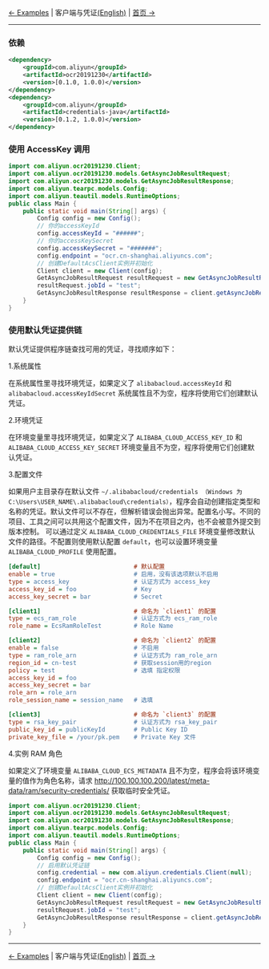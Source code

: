 [← Examples](0-Examples-CN.md) | 客户端与凭证[(English)](1-Client-EN.md) | [首页 →](../../README-CN.md)
***
### 依赖
```xml
<dependency>
    <groupId>com.aliyun</groupId>
    <artifactId>ocr20191230</artifactId>
    <version>[0.1.0, 1.0.0)</version>
</dependency>
<dependency>
    <groupId>com.aliyun</groupId>
    <artifactId>credentials-java</artifactId>
    <version>[0.1.2, 1.0.0)</version>
</dependency>
```

### 使用 AccessKey 调用
```java
import com.aliyun.ocr20191230.Client;
import com.aliyun.ocr20191230.models.GetAsyncJobResultRequest;
import com.aliyun.ocr20191230.models.GetAsyncJobResultResponse;
import com.aliyun.tearpc.models.Config;
import com.aliyun.teautil.models.RuntimeOptions;
public class Main {
    public static void main(String[] args) {
        Config config = new Config();
        // 你的accessKeyId
        config.accessKeyId = "######";
        // 你的accessKeySecret
        config.accessKeySecret = "#######";
        config.endpoint = "ocr.cn-shanghai.aliyuncs.com";
        // 创建DefaultAcsClient实例并初始化
        Client client = new Client(config);
        GetAsyncJobResultRequest resultRequest = new GetAsyncJobResultRequest();
        resultRequest.jobId = "test";
        GetAsyncJobResultResponse resultResponse = client.getAsyncJobResult(resultRequest, new RuntimeOptions());
    }
}
```
### 使用默认凭证提供链

默认凭证提供程序链查找可用的凭证，寻找顺序如下：

1.系统属性

在系统属性里寻找环境凭证，如果定义了 `alibabacloud.accessKeyId` 和 `alibabacloud.accessKeyIdSecret` 系统属性且不为空，程序将使用它们创建默认凭证。

2.环境凭证

在环境变量里寻找环境凭证，如果定义了 `ALIBABA_CLOUD_ACCESS_KEY_ID` 和 `ALIBABA_CLOUD_ACCESS_KEY_SECRET` 环境变量且不为空，程序将使用它们创建默认凭证。

3.配置文件

如果用户主目录存在默认文件 `~/.alibabacloud/credentials （Windows 为 C:\Users\USER_NAME\.alibabacloud\credentials）`，程序会自动创建指定类型和名称的凭证。默认文件可以不存在，但解析错误会抛出异常。配置名小写。不同的项目、工具之间可以共用这个配置文件，因为不在项目之内，也不会被意外提交到版本控制。
可以通过定义 `ALIBABA_CLOUD_CREDENTIALS_FILE` 环境变量修改默认文件的路径。不配置则使用默认配置 `default`，也可以设置环境变量 `ALIBABA_CLOUD_PROFILE` 使用配置。 

```ini
[default]                          # 默认配置
enable = true                      # 启用，没有该选项默认不启用
type = access_key                  # 认证方式为 access_key
access_key_id = foo                # Key
access_key_secret = bar            # Secret

[client1]                          # 命名为 `client1` 的配置
type = ecs_ram_role                # 认证方式为 ecs_ram_role
role_name = EcsRamRoleTest         # Role Name

[client2]                          # 命名为 `client2` 的配置
enable = false                     # 不启用
type = ram_role_arn                # 认证方式为 ram_role_arn
region_id = cn-test                # 获取session用的region
policy = test                      # 选填 指定权限
access_key_id = foo
access_key_secret = bar
role_arn = role_arn
role_session_name = session_name   # 选填

[client3]                          # 命名为 `client3` 的配置
type = rsa_key_pair                # 认证方式为 rsa_key_pair
public_key_id = publicKeyId        # Public Key ID
private_key_file = /your/pk.pem    # Private Key 文件
```
4.实例 RAM 角色

如果定义了环境变量 `ALIBABA_CLOUD_ECS_METADATA` 且不为空，程序会将该环境变量的值作为角色名称，请求 <http://100.100.100.200/latest/meta-data/ram/security-credentials/> 获取临时安全凭证。

```java
import com.aliyun.ocr20191230.Client;
import com.aliyun.ocr20191230.models.GetAsyncJobResultRequest;
import com.aliyun.ocr20191230.models.GetAsyncJobResultResponse;
import com.aliyun.tearpc.models.Config;
import com.aliyun.teautil.models.RuntimeOptions;
public class Main {
    public static void main(String[] args) {
        Config config = new Config();
        // 启用默认凭证链
        config.credential = new com.aliyun.credentials.Client(null);
        config.endpoint = "ocr.cn-shanghai.aliyuncs.com";
        // 创建DefaultAcsClient实例并初始化
        Client client = new Client(config);
        GetAsyncJobResultRequest resultRequest = new GetAsyncJobResultRequest();
        resultRequest.jobId = "test";
        GetAsyncJobResultResponse resultResponse = client.getAsyncJobResult(resultRequest, new RuntimeOptions());
    }
}

```

***
[← Examples](0-Examples-CN.md) | 客户端与凭证[(English)](1-Client-EN.md) | [首页 →](../../README-CN.md)